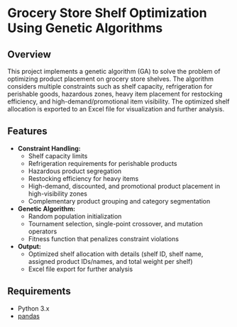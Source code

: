 ﻿# Grocery Store Shelf Optimization Using Genetic Algorithms

## Overview
This project implements a genetic algorithm (GA) to solve the problem of optimizing product placement on grocery store shelves. The algorithm considers multiple constraints such as shelf capacity, refrigeration for perishable goods, hazardous zones, heavy item placement for restocking efficiency, and high-demand/promotional item visibility. The optimized shelf allocation is exported to an Excel file for visualization and further analysis.

## Features
- **Constraint Handling:**
  - Shelf capacity limits
  - Refrigeration requirements for perishable products
  - Hazardous product segregation
  - Restocking efficiency for heavy items
  - High-demand, discounted, and promotional product placement in high-visibility zones
  - Complementary product grouping and category segmentation
- **Genetic Algorithm:**
  - Random population initialization
  - Tournament selection, single-point crossover, and mutation operators
  - Fitness function that penalizes constraint violations
- **Output:**
  - Optimized shelf allocation with details (shelf ID, shelf name, assigned product IDs/names, and total weight per shelf)
  - Excel file export for further analysis

## Requirements
- Python 3.x
- [pandas](https://pandas.pydata.org/)
